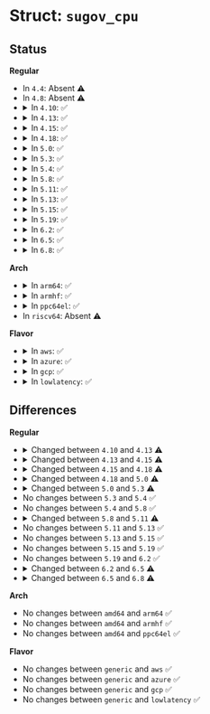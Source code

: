 # Struct: <code>sugov_cpu</code>

## Status
<b>Regular</b>
<ul>
<li>
In <code>4.4</code>: Absent ⚠️
</li>
<li>
In <code>4.8</code>: Absent ⚠️
</li>
<li>
<details>
<summary>In <code>4.10</code>: ✅</summary>

```c
struct sugov_cpu {
    struct update_util_data update_util;
    struct sugov_policy *sg_policy;
    unsigned int cached_raw_freq;
    long unsigned int iowait_boost;
    long unsigned int iowait_boost_max;
    u64 last_update;
    long unsigned int util;
    long unsigned int max;
    unsigned int flags;
};
```
</details>
</li>
<li>
<details>
<summary>In <code>4.13</code>: ✅</summary>

```c
struct sugov_cpu {
    struct update_util_data update_util;
    struct sugov_policy *sg_policy;
    long unsigned int iowait_boost;
    long unsigned int iowait_boost_max;
    u64 last_update;
    long unsigned int util;
    long unsigned int max;
    unsigned int flags;
    long unsigned int saved_idle_calls;
};
```
</details>
</li>
<li>
<details>
<summary>In <code>4.15</code>: ✅</summary>

```c
struct sugov_cpu {
    struct update_util_data update_util;
    struct sugov_policy *sg_policy;
    unsigned int cpu;
    bool iowait_boost_pending;
    unsigned int iowait_boost;
    unsigned int iowait_boost_max;
    u64 last_update;
    long unsigned int util;
    long unsigned int max;
    unsigned int flags;
    long unsigned int saved_idle_calls;
};
```
</details>
</li>
<li>
<details>
<summary>In <code>4.18</code>: ✅</summary>

```c
struct sugov_cpu {
    struct update_util_data update_util;
    struct sugov_policy *sg_policy;
    unsigned int cpu;
    bool iowait_boost_pending;
    unsigned int iowait_boost;
    unsigned int iowait_boost_max;
    u64 last_update;
    long unsigned int util_cfs;
    long unsigned int util_dl;
    long unsigned int max;
    long unsigned int saved_idle_calls;
};
```
</details>
</li>
<li>
<details>
<summary>In <code>5.0</code>: ✅</summary>

```c
struct sugov_cpu {
    struct update_util_data update_util;
    struct sugov_policy *sg_policy;
    unsigned int cpu;
    bool iowait_boost_pending;
    unsigned int iowait_boost;
    unsigned int iowait_boost_max;
    u64 last_update;
    long unsigned int bw_dl;
    long unsigned int max;
    long unsigned int saved_idle_calls;
};
```
</details>
</li>
<li>
<details>
<summary>In <code>5.3</code>: ✅</summary>

```c
struct sugov_cpu {
    struct update_util_data update_util;
    struct sugov_policy *sg_policy;
    unsigned int cpu;
    bool iowait_boost_pending;
    unsigned int iowait_boost;
    u64 last_update;
    long unsigned int bw_dl;
    long unsigned int max;
    long unsigned int saved_idle_calls;
};
```
</details>
</li>
<li>
<details>
<summary>In <code>5.4</code>: ✅</summary>

```c
struct sugov_cpu {
    struct update_util_data update_util;
    struct sugov_policy *sg_policy;
    unsigned int cpu;
    bool iowait_boost_pending;
    unsigned int iowait_boost;
    u64 last_update;
    long unsigned int bw_dl;
    long unsigned int max;
    long unsigned int saved_idle_calls;
};
```
</details>
</li>
<li>
<details>
<summary>In <code>5.8</code>: ✅</summary>

```c
struct sugov_cpu {
    struct update_util_data update_util;
    struct sugov_policy *sg_policy;
    unsigned int cpu;
    bool iowait_boost_pending;
    unsigned int iowait_boost;
    u64 last_update;
    long unsigned int bw_dl;
    long unsigned int max;
    long unsigned int saved_idle_calls;
};
```
</details>
</li>
<li>
<details>
<summary>In <code>5.11</code>: ✅</summary>

```c
struct sugov_cpu {
    struct update_util_data update_util;
    struct sugov_policy *sg_policy;
    unsigned int cpu;
    bool iowait_boost_pending;
    unsigned int iowait_boost;
    u64 last_update;
    long unsigned int util;
    long unsigned int bw_dl;
    long unsigned int max;
    long unsigned int saved_idle_calls;
};
```
</details>
</li>
<li>
<details>
<summary>In <code>5.13</code>: ✅</summary>

```c
struct sugov_cpu {
    struct update_util_data update_util;
    struct sugov_policy *sg_policy;
    unsigned int cpu;
    bool iowait_boost_pending;
    unsigned int iowait_boost;
    u64 last_update;
    long unsigned int util;
    long unsigned int bw_dl;
    long unsigned int max;
    long unsigned int saved_idle_calls;
};
```
</details>
</li>
<li>
<details>
<summary>In <code>5.15</code>: ✅</summary>

```c
struct sugov_cpu {
    struct update_util_data update_util;
    struct sugov_policy *sg_policy;
    unsigned int cpu;
    bool iowait_boost_pending;
    unsigned int iowait_boost;
    u64 last_update;
    long unsigned int util;
    long unsigned int bw_dl;
    long unsigned int max;
    long unsigned int saved_idle_calls;
};
```
</details>
</li>
<li>
<details>
<summary>In <code>5.19</code>: ✅</summary>

```c
struct sugov_cpu {
    struct update_util_data update_util;
    struct sugov_policy *sg_policy;
    unsigned int cpu;
    bool iowait_boost_pending;
    unsigned int iowait_boost;
    u64 last_update;
    long unsigned int util;
    long unsigned int bw_dl;
    long unsigned int max;
    long unsigned int saved_idle_calls;
};
```
</details>
</li>
<li>
<details>
<summary>In <code>6.2</code>: ✅</summary>

```c
struct sugov_cpu {
    struct update_util_data update_util;
    struct sugov_policy *sg_policy;
    unsigned int cpu;
    bool iowait_boost_pending;
    unsigned int iowait_boost;
    u64 last_update;
    long unsigned int util;
    long unsigned int bw_dl;
    long unsigned int max;
    long unsigned int saved_idle_calls;
};
```
</details>
</li>
<li>
<details>
<summary>In <code>6.5</code>: ✅</summary>

```c
struct sugov_cpu {
    struct update_util_data update_util;
    struct sugov_policy *sg_policy;
    unsigned int cpu;
    bool iowait_boost_pending;
    unsigned int iowait_boost;
    u64 last_update;
    long unsigned int util;
    long unsigned int bw_dl;
    long unsigned int saved_idle_calls;
};
```
</details>
</li>
<li>
<details>
<summary>In <code>6.8</code>: ✅</summary>

```c
struct sugov_cpu {
    struct update_util_data update_util;
    struct sugov_policy *sg_policy;
    unsigned int cpu;
    bool iowait_boost_pending;
    unsigned int iowait_boost;
    u64 last_update;
    long unsigned int util;
    long unsigned int bw_min;
    long unsigned int saved_idle_calls;
};
```
</details>
</li>
</ul>
<b>Arch</b>
<ul>
<li>
<details>
<summary>In <code>arm64</code>: ✅</summary>

```c
struct sugov_cpu {
    struct update_util_data update_util;
    struct sugov_policy *sg_policy;
    unsigned int cpu;
    bool iowait_boost_pending;
    unsigned int iowait_boost;
    u64 last_update;
    long unsigned int bw_dl;
    long unsigned int max;
    long unsigned int saved_idle_calls;
};
```
</details>
</li>
<li>
<details>
<summary>In <code>armhf</code>: ✅</summary>

```c
struct sugov_cpu {
    struct update_util_data update_util;
    struct sugov_policy *sg_policy;
    unsigned int cpu;
    bool iowait_boost_pending;
    unsigned int iowait_boost;
    u64 last_update;
    long unsigned int bw_dl;
    long unsigned int max;
    long unsigned int saved_idle_calls;
};
```
</details>
</li>
<li>
<details>
<summary>In <code>ppc64el</code>: ✅</summary>

```c
struct sugov_cpu {
    struct update_util_data update_util;
    struct sugov_policy *sg_policy;
    unsigned int cpu;
    bool iowait_boost_pending;
    unsigned int iowait_boost;
    u64 last_update;
    long unsigned int bw_dl;
    long unsigned int max;
    long unsigned int saved_idle_calls;
};
```
</details>
</li>
<li>
In <code>riscv64</code>: Absent ⚠️
</li>
</ul>
<b>Flavor</b>
<ul>
<li>
<details>
<summary>In <code>aws</code>: ✅</summary>

```c
struct sugov_cpu {
    struct update_util_data update_util;
    struct sugov_policy *sg_policy;
    unsigned int cpu;
    bool iowait_boost_pending;
    unsigned int iowait_boost;
    u64 last_update;
    long unsigned int bw_dl;
    long unsigned int max;
    long unsigned int saved_idle_calls;
};
```
</details>
</li>
<li>
<details>
<summary>In <code>azure</code>: ✅</summary>

```c
struct sugov_cpu {
    struct update_util_data update_util;
    struct sugov_policy *sg_policy;
    unsigned int cpu;
    bool iowait_boost_pending;
    unsigned int iowait_boost;
    u64 last_update;
    long unsigned int bw_dl;
    long unsigned int max;
    long unsigned int saved_idle_calls;
};
```
</details>
</li>
<li>
<details>
<summary>In <code>gcp</code>: ✅</summary>

```c
struct sugov_cpu {
    struct update_util_data update_util;
    struct sugov_policy *sg_policy;
    unsigned int cpu;
    bool iowait_boost_pending;
    unsigned int iowait_boost;
    u64 last_update;
    long unsigned int bw_dl;
    long unsigned int max;
    long unsigned int saved_idle_calls;
};
```
</details>
</li>
<li>
<details>
<summary>In <code>lowlatency</code>: ✅</summary>

```c
struct sugov_cpu {
    struct update_util_data update_util;
    struct sugov_policy *sg_policy;
    unsigned int cpu;
    bool iowait_boost_pending;
    unsigned int iowait_boost;
    u64 last_update;
    long unsigned int bw_dl;
    long unsigned int max;
    long unsigned int saved_idle_calls;
};
```
</details>
</li>
</ul>

## Differences
<b>Regular</b>
<ul>
<li>
<details>
<summary>Changed between <code>4.10</code> and <code>4.13</code> ⚠️</summary>
<ul>
<li>
<b>Field added. </b>
<code>long unsigned int saved_idle_calls</code>
</li>
<li>
<b>Field removed. </b>
<code>unsigned int cached_raw_freq</code>
</li>
</ul>
</details>
</li>
<li>
<details>
<summary>Changed between <code>4.13</code> and <code>4.15</code> ⚠️</summary>
<ul>
<li>
<b>Field added. </b>
<code>unsigned int cpu</code>
</li>
<li>
<b>Field added. </b>
<code>bool iowait_boost_pending</code>
</li>
<li>
<b>Field type changed. </b>
<code>long unsigned int iowait_boost</code> ➡️ <code>unsigned int iowait_boost</code>
</li>
<li>
<b>Field type changed. </b>
<code>long unsigned int iowait_boost_max</code> ➡️ <code>unsigned int iowait_boost_max</code>
</li>
</ul>
</details>
</li>
<li>
<details>
<summary>Changed between <code>4.15</code> and <code>4.18</code> ⚠️</summary>
<ul>
<li>
<b>Field added. </b>
<code>long unsigned int util_cfs</code>
</li>
<li>
<b>Field added. </b>
<code>long unsigned int util_dl</code>
</li>
<li>
<b>Field removed. </b>
<code>long unsigned int util</code>
</li>
<li>
<b>Field removed. </b>
<code>unsigned int flags</code>
</li>
</ul>
</details>
</li>
<li>
<details>
<summary>Changed between <code>4.18</code> and <code>5.0</code> ⚠️</summary>
<ul>
<li>
<b>Field added. </b>
<code>long unsigned int bw_dl</code>
</li>
<li>
<b>Field removed. </b>
<code>long unsigned int util_cfs</code>
</li>
<li>
<b>Field removed. </b>
<code>long unsigned int util_dl</code>
</li>
</ul>
</details>
</li>
<li>
<details>
<summary>Changed between <code>5.0</code> and <code>5.3</code> ⚠️</summary>
<ul>
<li>
<b>Field removed. </b>
<code>unsigned int iowait_boost_max</code>
</li>
</ul>
</details>
</li>
<li>
No changes between <code>5.3</code> and <code>5.4</code> ✅
</li>
<li>
No changes between <code>5.4</code> and <code>5.8</code> ✅
</li>
<li>
<details>
<summary>Changed between <code>5.8</code> and <code>5.11</code> ⚠️</summary>
<ul>
<li>
<b>Field added. </b>
<code>long unsigned int util</code>
</li>
</ul>
</details>
</li>
<li>
No changes between <code>5.11</code> and <code>5.13</code> ✅
</li>
<li>
No changes between <code>5.13</code> and <code>5.15</code> ✅
</li>
<li>
No changes between <code>5.15</code> and <code>5.19</code> ✅
</li>
<li>
No changes between <code>5.19</code> and <code>6.2</code> ✅
</li>
<li>
<details>
<summary>Changed between <code>6.2</code> and <code>6.5</code> ⚠️</summary>
<ul>
<li>
<b>Field removed. </b>
<code>long unsigned int max</code>
</li>
</ul>
</details>
</li>
<li>
<details>
<summary>Changed between <code>6.5</code> and <code>6.8</code> ⚠️</summary>
<ul>
<li>
<b>Field added. </b>
<code>long unsigned int bw_min</code>
</li>
<li>
<b>Field removed. </b>
<code>long unsigned int bw_dl</code>
</li>
</ul>
</details>
</li>
</ul>
<b>Arch</b>
<ul>
<li>
No changes between <code>amd64</code> and <code>arm64</code> ✅
</li>
<li>
No changes between <code>amd64</code> and <code>armhf</code> ✅
</li>
<li>
No changes between <code>amd64</code> and <code>ppc64el</code> ✅
</li>
</ul>
<b>Flavor</b>
<ul>
<li>
No changes between <code>generic</code> and <code>aws</code> ✅
</li>
<li>
No changes between <code>generic</code> and <code>azure</code> ✅
</li>
<li>
No changes between <code>generic</code> and <code>gcp</code> ✅
</li>
<li>
No changes between <code>generic</code> and <code>lowlatency</code> ✅
</li>
</ul>
